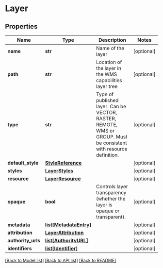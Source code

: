 # Layer

## Properties
Name | Type | Description | Notes
------------ | ------------- | ------------- | -------------
**name** | **str** | Name of the layer | [optional] 
**path** | **str** | Location of the layer in the WMS capabilities layer tree | [optional] 
**type** | **str** | Type of published layer. Can be VECTOR, RASTER, REMOTE, WMS or GROUP. Must be consistent with resource definition. | [optional] 
**default_style** | [**StyleReference**](StyleReference.md) |  | [optional] 
**styles** | [**LayerStyles**](LayerStyles.md) |  | [optional] 
**resource** | [**LayerResource**](LayerResource.md) |  | [optional] 
**opaque** | **bool** | Controls layer transparency (whether the layer is opaque or transparent). | [optional] 
**metadata** | [**list[MetadataEntry]**](MetadataEntry.md) |  | [optional] 
**attribution** | [**LayerAttribution**](LayerAttribution.md) |  | [optional] 
**authority_urls** | [**list[AuthorityURL]**](AuthorityURL.md) |  | [optional] 
**identifiers** | [**list[Identifier]**](Identifier.md) |  | [optional] 

[[Back to Model list]](../README.md#documentation-for-models) [[Back to API list]](../README.md#documentation-for-api-endpoints) [[Back to README]](../README.md)


